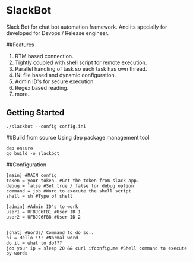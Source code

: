 # SlackBot
Slack Bot for chat bot automation framework. And its specially for developed for Devops / Release engineer.

##Features
1) RTM based connection.
2) Tightly coupled with shell script for remote execution.
3) Parallel handling of task so each task has own thread.
4) INI file based and dynamic configuration.
5) Admin ID's for secure execution.
6) Regex based reading.
7) more..

## Getting Started
```
./slackbot --config config.ini
```

##Build from source
Using dep package management tool
```
dep ensure
go build -o slackbot
```

##Configuration
```
[main] #MAIN config
token = your-token  #Get the token from slack app.
debug = false #Set true / false for debug option
command = job #Word to execute the shell script
shell = sh #Type of shell

[admin] #Admin ID's to work
user1 = UFBJC6FB1 #User ID 1
user2 = UFBJC6FB8 #User ID 2


[chat] #Words/ Command to do so..
hi = Hello !!! #Normal word
do it = what to do???  
job your ip = sleep 20 && curl ifconfig.me #Shell command to execute by words
```
